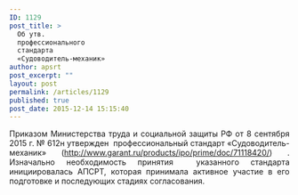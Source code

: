```yaml
---
ID: 1129
post_title: >
  Об утв.
  профессионального
  стандарта
  «Судоводитель-механик»
author: apsrt
post_excerpt: ""
layout: post
permalink: /articles/1129
published: true
post_date: 2015-12-14 15:15:40
---
```

<p style="text-align: justify;">Приказом Министерства труда и социальной защиты РФ от 8 сентября 2015 г. № 612н утвержден  профессиональный стандарт «Судоводитель-механик» (<a href="http://www.garant.ru/products/ipo/prime/doc/71118420/">http://www.garant.ru/products/ipo/prime/doc/71118420/</a>) . Изначально необходимость принятия  указанного стандарта инициировалась АПСРТ, которая принимала активное участие в его подготовке и последующих стадиях согласования.</p>